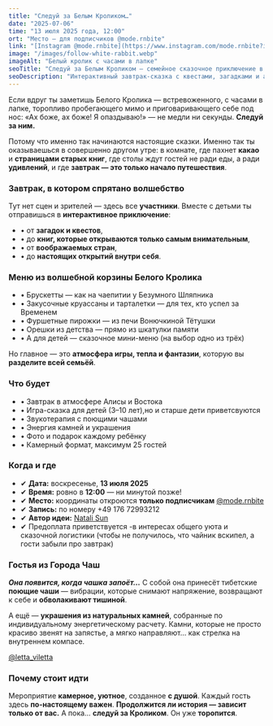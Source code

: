 ```yaml
---
title: "Следуй за Белым Кроликом…"
date: "2025-07-06"
time: "13 июля 2025 года, 12:00"
ort: "Место — для подписчиков @mode.rnbite"
link: "[Instagram @mode.rnbite](https://www.instagram.com/mode.rnbite?igsh=NWtwbWpleHhjZDJq)"
image: "/images/follow-white-rabbit.webp"
imageAlt: "Белый кролик с часами в лапке"
seoTitle: "Следуй за Белым Кроликом – семейное сказочное приключение в Мюнхене"
seoDescription: "Интерактивный завтрак-сказка с квестами, загадками и атмосферой волшебства для всей семьи в Мюнхене – только по записи!"
---
```


Если вдруг ты заметишь Белого Кролика — встревоженного, с часами в лапке, торопливо пробегающего мимо и приговаривающего себе под нос: «Ах боже, ах боже! Я опаздываю!» — не медли ни секунды. **Следуй за ним.**

Потому что именно так начинаются настоящие сказки. Именно так ты оказываешься в совершенно другом утре: в комнате, где пахнет **какао** и **страницами старых книг**, где столы ждут гостей не ради еды, а ради **удивлений**, и где **завтрак — это только начало путешествия**.

### Завтрак, в котором спрятано волшебство

Тут нет сцен и зрителей — здесь все **участники**. Вместе с детьми ты отправишься в **интерактивное приключение**:
- • от **загадок и квестов**,
- • до **книг, которые открываются только самым внимательным**,
- • от **воображаемых стран**,
- • до **настоящих открытий внутри себя**.

### Меню из волшебной корзины Белого Кролика

- • Брускетты — как на чаепитии у Безумного Шляпника
- • Закусочные круассаны и тарталетки — для тех, кто успел за Временем  
- • Фуршетные пирожки — из печи Вонючкиной Тётушки
- • Орешки из детства — прямо из шкатулки памяти
- • А для детей — сказочное мини-меню (на выбор одно из трёх)

Но главное — это **атмосфера игры, тепла и фантазии**, которую вы **разделите всей семьёй**.

### Что будет

- • Завтрак в атмосфере Алисы и Востока
- • Игра-сказка для детей (3–10 лет),но и старше дети приветсвуются
- • Звукотерапия с поющими чашами
- • Энергия камней и украшения
- • Фото и подарок каждому ребёнку
- • Камерный формат, максимум 25 гостей

### Когда и где

- ✔ **Дата:** воскресенье, **13 июля 2025**  
- ✔ **Время:** ровно в **12:00** — ни минутой позже!  
- ✔ **Место:** координаты откроются **только подписчикам** [@mode.rnbite](https://www.instagram.com/mode.rnbite?igsh=NWtwbWpleHhjZDJq)  
- ✔ **Запись:** по номеру +49 176 72993212  
- ✔ **Автор идеи:** [Natali Sun](https://www.instagram.com/orangesunstudio?igsh=MXZ4bnBnY29qY2cwMg==)
- ✔ Предоплата приветствуется -в интересах общего уюта и сказочной логистики (чтобы не получилось, что чайник вскипел, а гости забыли про завтрак)

### Гостья из Города Чаш

_**Она появится, когда чашка запоёт…**_
С собой она принесёт тибетские **поющие чаши** — вибрации, которые снимают напряжение, возвращают к себе и **обволакивают тишиной**.

А ещё — **украшения из натуральных камней**, собранные по индивидуальному энергетическому расчету.
Камни, которые не просто красиво звенят на запястье, а мягко направляют… как стрелка на внутреннем компасе.

[@letta_viletta](https://www.instagram.com/letta_viletta?igsh=MXhlcGcyZGM0enl0Yw==
)  

### Почему стоит идти

Мероприятие **камерное, уютное**, созданное **с душой**. Каждый гость здесь **по-настоящему важен**. **Продолжится ли история — зависит только от вас.** А пока… **следуй за Кроликом**. Он уже **торопится**.
